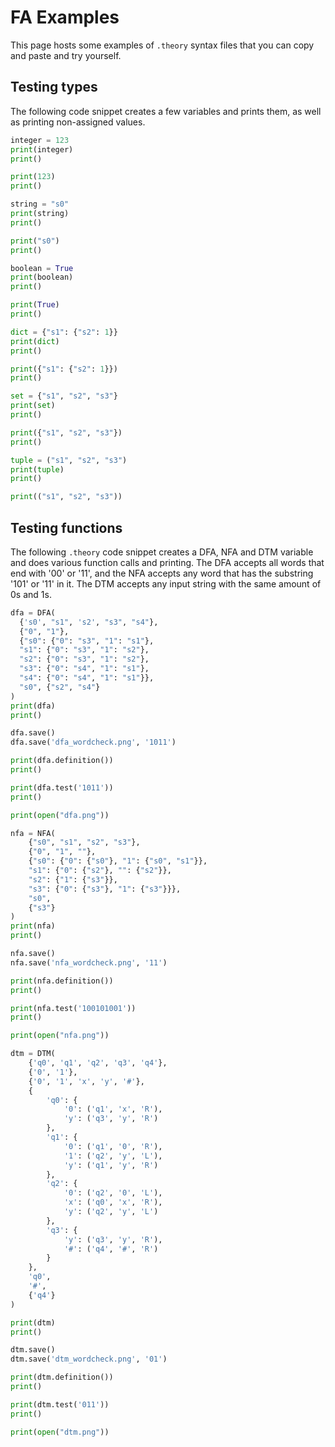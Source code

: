 # FA Examples

This page hosts some examples of `.theory` syntax files that you can copy and paste and try yourself.

## Testing types

The following code snippet creates a few variables and prints them, as well as printing non-assigned values.
```python
integer = 123
print(integer)
print()

print(123)
print()

string = "s0"
print(string)
print()

print("s0")
print()

boolean = True
print(boolean)
print()

print(True)
print()

dict = {"s1": {"s2": 1}}
print(dict)
print()

print({"s1": {"s2": 1}})
print()

set = {"s1", "s2", "s3"}
print(set)
print()

print({"s1", "s2", "s3"})
print()

tuple = ("s1", "s2", "s3")
print(tuple)
print()

print(("s1", "s2", "s3"))
```

## Testing functions

The following `.theory` code snippet creates a DFA, NFA and DTM variable and does various function calls and printing. The DFA accepts all words that end with '00' or '11', and the NFA accepts any word that has the substring '101' or '11' in it. The DTM accepts any input string with the same amount of 0s and 1s.

```python
dfa = DFA(
  {'s0', "s1", 's2', "s3", "s4"}, 
  {"0", "1"}, 
  {"s0": {"0": "s3", "1": "s1"}, 
  "s1": {"0": "s3", "1": "s2"}, 
  "s2": {"0": "s3", "1": "s2"}, 
  "s3": {"0": "s4", "1": "s1"}, 
  "s4": {"0": "s4", "1": "s1"}}, 
  "s0", {"s2", "s4"}
)
print(dfa)
print()

dfa.save()
dfa.save('dfa_wordcheck.png', '1011')

print(dfa.definition())
print()

print(dfa.test('1011'))
print()

print(open("dfa.png"))

nfa = NFA(
    {"s0", "s1", "s2", "s3"}, 
    {"0", "1", ""}, 
    {"s0": {"0": {"s0"}, "1": {"s0", "s1"}}, 
    "s1": {"0": {"s2"}, "": {"s2"}}, 
    "s2": {"1": {"s3"}}, 
    "s3": {"0": {"s3"}, "1": {"s3"}}}, 
    "s0", 
    {"s3"}
)
print(nfa)
print()

nfa.save()
nfa.save('nfa_wordcheck.png', '11')

print(nfa.definition())
print()

print(nfa.test('100101001'))
print()

print(open("nfa.png"))

dtm = DTM(
    {'q0', 'q1', 'q2', 'q3', 'q4'},
    {'0', '1'},
    {'0', '1', 'x', 'y', '#'},
    {
        'q0': {
            '0': ('q1', 'x', 'R'),
            'y': ('q3', 'y', 'R')
        },
        'q1': {
            '0': ('q1', '0', 'R'),
            '1': ('q2', 'y', 'L'),
            'y': ('q1', 'y', 'R')
        },
        'q2': {
            '0': ('q2', '0', 'L'),
            'x': ('q0', 'x', 'R'),
            'y': ('q2', 'y', 'L')
        },
        'q3': {
            'y': ('q3', 'y', 'R'),
            '#': ('q4', '#', 'R')
        }
    },
    'q0',
    '#',
    {'q4'}
)

print(dtm)
print()

dtm.save()
dtm.save('dtm_wordcheck.png', '01')

print(dtm.definition())
print()

print(dtm.test('011'))
print()

print(open("dtm.png"))
```

